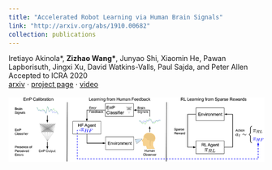 ```yaml
---
title: "Accelerated Robot Learning via Human Brain Signals"
link: "http://arxiv.org/abs/1910.00682"
collection: publications
---
```

Iretiayo Akinola\*, **Zizhao Wang\***, Junyao Shi, Xiaomin He, Pawan Lapborisuth, Jingxi Xu, David Watkins-Valls, Paul Sajda, and Peter Allen<br/>Accepted to ICRA 2020<br/>[arxiv](https://arxiv.org/abs/1910.00682) $\cdot$ [project page](http://crlab.cs.columbia.edu/brain_guided_rl) $\cdot$ [video](https://www.youtube.com/watch?v=osJhN0-mF6k)<br/><br/><img src='/images/BCI_Robot_Learning.png'>

